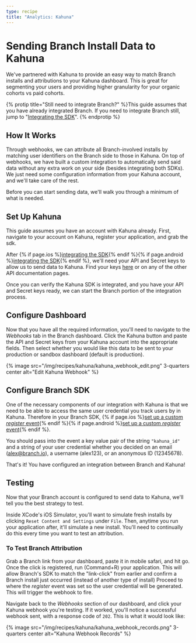 ```yaml
---
type: recipe
title: "Analytics: Kahuna"
---
```


# Sending Branch Install Data to Kahuna

We've partnered with Kahuna to provide an easy way to match Branch installs and attributions to your Kahuna dashboard. This is great for segmenting your users and providing higher granularity for your organic cohorts vs paid cohorts.

{% protip title="Still need to integrate Branch?" %}This guide assumes that you have already integrated Branch. If you need to integrate Branch still, jump to "[Integrating the SDK](/recipes/quickstart_guide/ios/)".
{% endprotip %}

## How It Works

Through webhooks, we can attribute all Branch-involved installs by matching user identifiers on the Branch side to those in Kahuna. On top of webhooks, we have built a custom integration to automatically send said data without any extra work on your side (besides integrating both SDKs). We just need some configuration information from your Kahuna account, and we'll take care of the rest.

Before you can start sending data, we'll walk you through a minimum of what is needed.

## Set Up Kahuna

This guide assumes you have an account with Kahuna already. First, navigate to your account on Kahuna, register your application, and grab the sdk.

After {% if page.ios %}[integrating the SDK](https://app.usekahuna.com/tap/getstarted/ios/){% endif %}{% if page.android %}[integrating the SDK](https://app.usekahuna.com/tap/getstarted/android/){% endif %}, we'll need your API and Secret keys to allow us to send data to Kahuna. Find your keys [here](https://app.usekahuna.com/tap/getstarted/userattributeapi/) or on any of the other API documentation pages.

Once you can verify the Kahuna SDK is integrated, and you have your API and Secret keys ready, we can start the Branch portion of the integration process.

## Configure Dashboard

Now that you have all the required information, you'll need to navigate to the *Webhooks* tab in the Branch dashboard. Click the Kahuna button and paste the API and Secret keys from your Kahuna account into the appropriate fields. Then select whether you would like this data to be sent to your production or sandbox dashboard (default is production).

{% image src="/img/recipes/kahuna/kahuna_webhook_edit.png" 3-quarters center alt="Edit Kahuna Webhook" %}

## Configure Branch SDK

One of the necessary components of our integration with Kahuna is that we need to be able to access the same user credential you track users by in Kahuna. Therefore in your Branch SDK, {% if page.ios %}[set up a custom *register* event](https://dev.branch.io/references/ios_sdk/#register-custom-events){% endif %}{% if page.android %}[set up a custom *register* event](https://dev.branch.io/references/android_sdk/#register-custom-events){% endif %}.

You should pass into the event a key value pair of the string `"kahuna_id"` and a string of your user credential whether you decided on an email (alex@branch.io), a username (alex123), or an anonymous ID (12345678).

That's it! You have configured an integration between Branch and Kahuna!

## Testing

Now that your Branch account is configured to send data to Kahuna, we'll tell you the best strategy to test.

Inside XCode's iOS Simulator, you'll want to simulate fresh installs by clicking `Reset Content and Settings` under `File`. Then, anytime you run your application after, it'll simulate a new install. You'll need to continually do this every time you want to test an attribution.

### To Test Branch Attribution

Grab a Branch link from your dashboard, paste it in mobile safari, and hit go. Once the click is registered, run (Command+R) your application. This will allow Branch's SDK to match the "link-click" from earlier and confirm a Branch install just occurred (instead of another type of install) Proceed to where the *register* event was set so the user credential will be generated. This will trigger the webhook to fire.

Navigate back to the *Webhooks* section of our dashboard, and click your Kahuna webhook you're testing. If it worked, you'll notice a successful webhook sent, with a response code of `202`. This is what it would look like:

{% image src="/img/recipes/kahuna/kahuna_webhook_records.png" 3-quarters center alt="Kahuna Webhook Records" %}